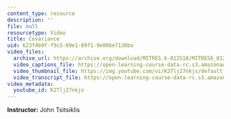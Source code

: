 ```yaml
---
content_type: resource
description: ''
file: null
resourcetype: Video
title: Covariance
uid: 623f4b9f-f9c5-69e1-89f1-9e00be7138ba
video_files:
  archive_url: https://archive.org/download/MITRES.6-012S18/MITRES6_012S18_L12-05_300k.mp4
  video_captions_file: https://open-learning-course-data-rc.s3.amazonaws.com/res-6-012-introduction-to-probability-spring-2018/6af0695e356e59bc8942f77ee1e84f2a_K2Tlj27nkjs.vtt
  video_thumbnail_file: https://img.youtube.com/vi/K2Tlj27nkjs/default.jpg
  video_transcript_file: https://open-learning-course-data-rc.s3.amazonaws.com/res-6-012-introduction-to-probability-spring-2018/f93968a4cc15ad91d90228ac8bb80d1d_K2Tlj27nkjs.pdf
video_metadata:
  youtube_id: K2Tlj27nkjs
---
```


**Instructor:** John Tsitsiklis